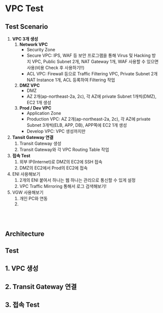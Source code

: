 # VPC Test
## Test Scenario
1. __VPC 3개 생성__
    1) __Network VPC__
        * Security Zone
        * Secure VPC: IPS, WAF 등 보안 프로그램을 통해 Virus 및 Hacking 방지 VPC, Public Subnet 2개, NAT Gateway 1개, WAF 사용할 수 있으면 사용(비용 Check 후 사용하기!!)
        * ACL VPC: Firewall 등으로 Traffic Filtering VPC, Private Subnet 2개 NAT Instance 1개, ACL 등록하여 Filtering 작업
    2) __DMZ VPC__
        * DMZ
        * AZ 2개(ap-northeast-2a, 2c), 각 AZ에 private Subnet 1개씩(DMZ), EC2 1개 생성
    3) __Prod / Dev VPC__
        * Application Zone
        * Production VPC: AZ 2개(ap-northeast-2a, 2c), 각 AZ에 private Subnet 3개씩(ELB, APP, DB), APP쪽에 EC2 1개 생성
        * Develop VPC: VPC 생성까지만 
2. __Tansit Gateway 연결__
    1) Transit Gateway 생성
    2) Transit Gateway와 각 VPC Routing Table 작업
3. __접속 Test__
   1) 외부 IP(Internet)로 DMZ의 EC2에 SSH 접속
   2) DMZ의 EC2에서 Prod의 EC2에 접속
4. ENI 사용해보기
   1) 2개의 ENI 붙여서 하나는 웹 하나는 관리으로 통신할 수 있게 설정
   2) VPC Traffic Mirroring 통해서 로그 검색해보기!
5. VGW 사용해보기
    1) 개인 PC와 연동
    2) 

</br>
</br>


## Architecture



## Test
## 1. VPC 생성


## 2. Transit Gateway 연결



## 3. 접속 Test

